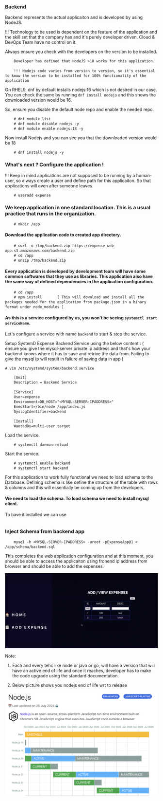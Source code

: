 ### Backend

Backend represents the actual applicaiton and is developed by using NodeJS.

!!! Technology to be used is dependent on the feature of the application and the skill set that the company has and it's purely developer driven. Cloud & DevOps Team have no control on it.

Always ensure you check with the developers on the version to be installed.

```
    Developer has defined that NodeJS >18 works for this application. 

    !!! Nodejs code varies from version to version, so it's essential to know the version to be installed for 100% functionality of the application
```

On RHEL9, dnf by default installs nodejs:16 which is not desired in our case. You can check the same by running `dnf install nodejs` and this shows the downloaded version would be 16.

So, ensure you disable the default node repo and enable the needed repo.


```
    # dnf module list 
    # dnf module disable nodejs -y
    # dnf module enable nodejs:18 -y 
```

Now install Nodejs and you can see you that the downloaded version would be 18 

```
    # dnf install nodejs -y
```


### What's next ? Configure the application !

!!! Keep in mind applications are not supposed to be running by a human-user, so always create a user and define path for this applicaiton. So that applications will even after someone leaves.

```
    # useradd expense
```

### We keep application in one standard location. This is a usual practice that runs in the organization.

```
    # mkdir /app 
```


#### Download the application code to created app directory.

```
    # curl -o /tmp/backend.zip https://expense-web-app.s3.amazonaws.com/backend.zip 
    # cd /app 
    # unzip /tmp/backend.zip
```

#### Every application is developed by development team will have some common softwares that they use as libraries. This application also have the same way of defined dependencies in the application configuration.

```
    # cd /app 
    # npm install       [ This will download and install all the packages needed for the application from package.json in a binary format under node_modules ]
```

#### As this is a service configured by us, you won't be seeing `systemctl start serviceName`.

Let's configure a service with name `backend` to start & stop the service.

Setup SystemD Expense Backend Service using the below content :  ( ensure you give the mysql-server private ip address and that's how your backend knows where it has to save and retrive the data from. Failing to give the mysql ip will result in failure of saving data in app )

    # vim /etc/systemd/system/backend.service

```
    [Unit]
    Description = Backend Service

    [Service]
    User=expense
    Environment=DB_HOST="<MYSQL-SERVER-IPADDRESS>"
    ExecStart=/bin/node /app/index.js
    SyslogIdentifier=backend

    [Install]
    WantedBy=multi-user.target
```

Load the service.

```
    # systemctl daemon-reload
```

Start the service.
```
    # systemctl enable backend 
    # systemctl start backend
```

For this application to work fully functional we need to load schema to the Database. Defining schema is like define the structure of the table with rows & columns and this will essentially be coming up from the developers.

#### We need to load the schema. To load schema we need to install mysql client.

To have it installed we can use

``` # dnf install mysql -y 
```

### Inject Schema from backend app 

```
    mysql -h <MYSQL-SERVER-IPADDRESS> -uroot -pExpenseApp@1 < /app/schema/backend.sql 
```

This completes the web application configuration and at this moment, you should be able to access the applicaiton using fronend ip address from browser and should be able to add the expenses.

![](Images/output.png)

Note:
1) Each and every tehc like node or java or go, will have a version that will have an active end of life and once it reaches, developer has to make the code upgrade using the standard documentation.

2) Below picture shows you nodejs end of life wrt to release

![](Images/eol.png)

